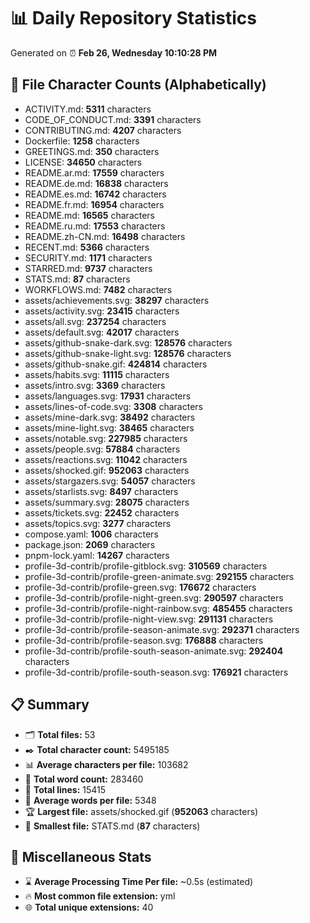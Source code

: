 # 📊 Daily Repository Statistics
Generated on ⏰ **Feb 26, Wednesday 10:10:28 PM**

## 📂 File Character Counts (Alphabetically)
- ACTIVITY.md: **5311** characters
- CODE_OF_CONDUCT.md: **3391** characters
- CONTRIBUTING.md: **4207** characters
- Dockerfile: **1258** characters
- GREETINGS.md: **350** characters
- LICENSE: **34650** characters
- README.ar.md: **17559** characters
- README.de.md: **16838** characters
- README.es.md: **16742** characters
- README.fr.md: **16954** characters
- README.md: **16565** characters
- README.ru.md: **17553** characters
- README.zh-CN.md: **16498** characters
- RECENT.md: **5366** characters
- SECURITY.md: **1171** characters
- STARRED.md: **9737** characters
- STATS.md: **87** characters
- WORKFLOWS.md: **7482** characters
- assets/achievements.svg: **38297** characters
- assets/activity.svg: **23415** characters
- assets/all.svg: **237254** characters
- assets/default.svg: **42017** characters
- assets/github-snake-dark.svg: **128576** characters
- assets/github-snake-light.svg: **128576** characters
- assets/github-snake.gif: **424814** characters
- assets/habits.svg: **11115** characters
- assets/intro.svg: **3369** characters
- assets/languages.svg: **17931** characters
- assets/lines-of-code.svg: **3308** characters
- assets/mine-dark.svg: **38492** characters
- assets/mine-light.svg: **38465** characters
- assets/notable.svg: **227985** characters
- assets/people.svg: **57884** characters
- assets/reactions.svg: **11042** characters
- assets/shocked.gif: **952063** characters
- assets/stargazers.svg: **54057** characters
- assets/starlists.svg: **8497** characters
- assets/summary.svg: **28075** characters
- assets/tickets.svg: **22452** characters
- assets/topics.svg: **3277** characters
- compose.yaml: **1006** characters
- package.json: **2069** characters
- pnpm-lock.yaml: **14267** characters
- profile-3d-contrib/profile-gitblock.svg: **310569** characters
- profile-3d-contrib/profile-green-animate.svg: **292155** characters
- profile-3d-contrib/profile-green.svg: **176672** characters
- profile-3d-contrib/profile-night-green.svg: **290597** characters
- profile-3d-contrib/profile-night-rainbow.svg: **485455** characters
- profile-3d-contrib/profile-night-view.svg: **291131** characters
- profile-3d-contrib/profile-season-animate.svg: **292371** characters
- profile-3d-contrib/profile-season.svg: **176888** characters
- profile-3d-contrib/profile-south-season-animate.svg: **292404** characters
- profile-3d-contrib/profile-south-season.svg: **176921** characters

## 📋 Summary
- 🗂️ **Total files:** 53
- ✒️ **Total character count:** 5495185
- 📊 **Average characters per file:** 103682
- 📝 **Total word count:** 283460
- 🧾 **Total lines:** 15415
- 📐 **Average words per file:** 5348
- 🏆 **Largest file:** assets/shocked.gif (**952063** characters)
- 🥉 **Smallest file:** STATS.md (**87** characters)

## 🌟 Miscellaneous Stats
- ⌛ **Average Processing Time Per file:** ~0.5s (estimated)
- 🔥 **Most common file extension:** yml
- 🌐 **Total unique extensions:** 40
